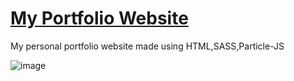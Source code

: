 # <a href="https://people.umass.edu/avsingh" target="_blank">My Portfolio Website</a>

My personal portfolio website made using HTML,SASS,Particle-JS

![image](https://github.com/user-attachments/assets/19476df4-66f4-43da-925b-4341d2f119b9)


